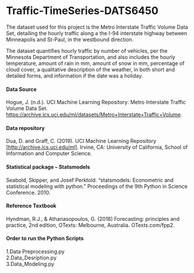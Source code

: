 # Traffic-TimeSeries-DATS6450


The dataset used for this project is the Metro Interstate Traffic Volume Data Set, detailing the hourly traffic along a the I-94 interstate highway between Minneapolis and St-Paul, in the westbound direction.

The dataset quantifies hourly traffic by number of vehicles, per the Minnesota Department of Transportation, and also includes the hourly temperature, amount of rain in mm, amount of snow in mm, percentage of cloud cover, a qualitative description of the weather, in both short and detailed forms, and information if the date was a holiday.

#### Data Source
Hogue, J. (n.d.). UCI Machine Learning Repository: Metro Interstate Traffic Volume Data Set. https://archive.ics.uci.edu/ml/datasets/Metro+Interstate+Traffic+Volume.
#### Data repository
Dua, D. and Graff, C. (2019). UCI Machine Learning Repository [http://archive.ics.uci.edu/ml]. Irvine, CA: University of California, School of Information and Computer Science.
#### Statistical package – Statsmodels
Seabold, Skipper, and Josef Perktold. “statsmodels: Econometric and statistical modeling with python.” Proceedings of the 9th Python in Science Conference. 2010.
#### Reference Textbook
Hyndman, R.J., & Athanasopoulos, G. (2018) Forecasting: principles and practice, 2nd edition, OTexts: Melbourne, Australia. OTexts.com/fpp2.




#### Order to run the Python Scripts
1.Data Preprocessing.py  
2.Data_Desription.py  
3.Data_Modeling.py  
